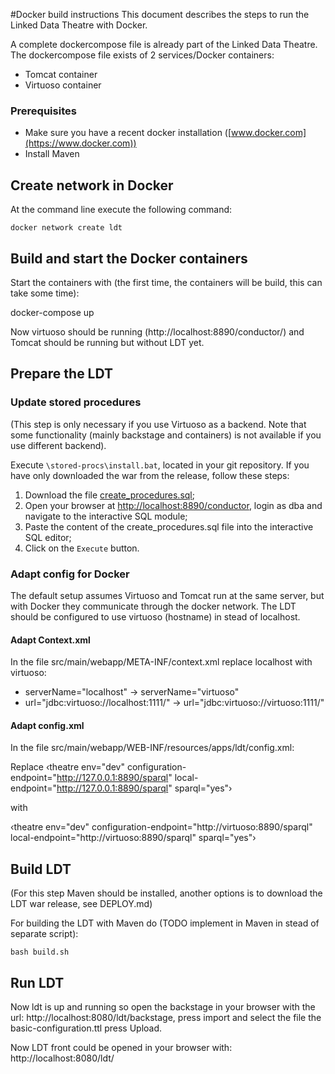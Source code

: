 #Docker build instructions
This document describes the steps to run the Linked Data Theatre with Docker.

A complete dockercompose file is already part of the Linked Data Theatre. The dockercompose file exists of 2 services/Docker containers:
- Tomcat container
- Virtuoso container

### Prerequisites

- Make sure you have a recent docker installation ([www.docker.com](https://www.docker.com))
- Install Maven

## Create network in Docker

At the command line execute the following command:

	docker network create ldt

## Build and start the Docker containers

Start the containers with (the first time, the containers will be build, this can take some time):

  docker-compose up

Now virtuoso should be running (http://localhost:8890/conductor/) and Tomcat should be running but without LDT yet.

## Prepare the LDT

### Update stored procedures
(This step is only necessary if you use Virtuoso as a backend. Note that some functionality (mainly backstage and containers) is not available if you use different backend).

Execute `\stored-procs\install.bat`, located in your git repository. If you have only downloaded the war from the release, follow these steps:

1. Download the file [create_procedures.sql](stored-procs/create_procedures.sql);
2. Open your browser at [http://localhost:8890/conductor](http://localhost:8890/conductor), login as dba and navigate to the interactive SQL module;
3. Paste the content of the create_procedures.sql file into the interactive SQL editor;
4. Click on the `Execute` button.

### Adapt config for Docker
The default setup assumes Virtuoso and Tomcat run at the same server, but with Docker they communicate through the docker network. The LDT should be configured to use virtuoso (hostname) in stead of localhost.

#### Adapt Context.xml
In the file src/main/webapp/META-INF/context.xml replace localhost with virtuoso:
- serverName="localhost" -> serverName="virtuoso"
- url="jdbc:virtuoso://localhost:1111/" -> url="jdbc:virtuoso://virtuoso:1111/"

#### Adapt config.xml
In the file src/main/webapp/WEB-INF/resources/apps/ldt/config.xml:

Replace &lsaquo;theatre env="dev" configuration-endpoint="http://127.0.0.1:8890/sparql" local-endpoint="http://127.0.0.1:8890/sparql" sparql="yes"&rsaquo;

with

&lsaquo;theatre env="dev" configuration-endpoint="http://virtuoso:8890/sparql" local-endpoint="http://virtuoso:8890/sparql" sparql="yes"&rsaquo;

## Build LDT
(For this step Maven should be installed, another options is to download the LDT war release, see DEPLOY.md)

For building the LDT with Maven do (TODO implement in Maven in stead of separate script):

	bash build.sh

## Run LDT
Now ldt is up and running so open the backstage in your browser with the url:
http://localhost:8080/ldt/backstage, press import and select the file the basic-configuration.ttl press Upload.

Now LDT front could be opened in your browser with:
http://localhost:8080/ldt/
